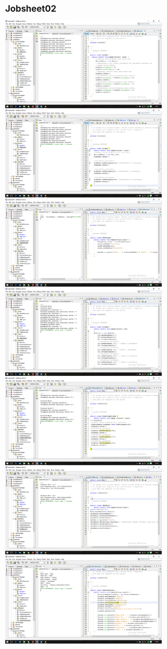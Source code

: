 # Jobsheet02
![alt text](https://github.com/Octavieran8/Jobsheet02/blob/master/Screenshot%20(311).png)
![alt text](https://github.com/Octavieran8/Jobsheet02/blob/master/Screenshot%20(312).png)
![alt text](https://github.com/Octavieran8/Jobsheet02/blob/master/Screenshot%20(313).png)
![alt text](https://github.com/Octavieran8/Jobsheet02/blob/master/Screenshot%20(314).png)
![alt text](https://github.com/Octavieran8/Jobsheet02/blob/master/Screenshot%20(315).png)
![alt text](https://github.com/Octavieran8/Jobsheet02/blob/master/Screenshot%20(316).png)
![alt text](https://github.com/Octavieran8/Jobsheet02/blob/master/Screenshot%20(317).png)
